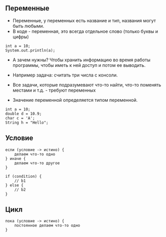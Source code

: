 ## Переменные

* Переменные, у переменных есть название и тип, названия могут быть любыми.
* В коде - переменная, это всегда отдельное слово (только буквы и цифры)

 ```
 int a = 10;
 System.out.println(a);
 ```

 * А зачем нужны? Чтобы хранить информацию во время работы программы, чтобы иметь к ней доступ и потом ее выводить.

 * Например задача: считать три числа с консоли.

 * Все задачи, которые подразумевают что-то найти, что-то поменять местами и т.д. - требуют переменных
 * Значение переменной определяется типом переменной.

 ```
 int a = 10;
 double d = 10.9;
 char c = 'A';
 String h = "Hello";
 ```

## Условие

```
если (условие -> истино) {
    делаем что-то одно
} иначе {
    делаем что-то другое
}

if (condition) {
    // b1    
} else {
    // b2
}
```

## Цикл

```
пока (условие -> истино) {
    постоянное делаем что-то одно
}
```